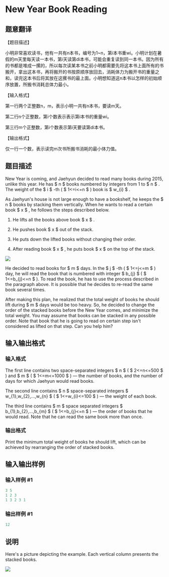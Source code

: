# New Year Book Reading

## 题意翻译

【题目描述】

小明非常喜欢读书，他有一共有n本书，编号为1~n，第i本书重wi。小明计划在暑假的m天里每天读一本书，第i天读第di本书，可能会重复读到同一本书。因为所有的书都是堆成一摞的，所以每次读某本书之前小明都需要先将这本书上面所有的书搬开，拿出这本书，再将搬开的书按原顺序放回去，消耗体力为搬开书的重量之和，读完这本书后将其放在这摞书的最上面。小明想知道这n本书以怎样的初始顺序放置，所搬书消耗总体力最小。

【输入格式】

第一行两个正整数n，m，表示小明一共有n本书，要读m天。

第二行n个正整数，第i个数表示表示第i本书的重量wi。

第三行m个正整数，第i个数表示第i天要读第di本书。

【输出格式】

仅一行一个数，表示读完m次书所搬书消耗的最小体力值。

## 题目描述

New Year is coming, and Jaehyun decided to read many books during 2015, unlike this year. He has $ n $ books numbered by integers from 1 to $ n $ . The weight of the $ i $ -th ( $ 1<=i<=n $ ) book is $ w_{i} $ .

As Jaehyun's house is not large enough to have a bookshelf, he keeps the $ n $ books by stacking them vertically. When he wants to read a certain book $ x $ , he follows the steps described below.

1. He lifts all the books above book $ x $ .

2. He pushes book $ x $ out of the stack.

3. He puts down the lifted books without changing their order.

4. After reading book $ x $ , he puts book $ x $ on the top of the stack.

![](https://cdn.luogu.com.cn/upload/vjudge_pic/CF500C/c715414516ac96c0e7472155c296ed912d297d1b.png)

He decided to read books for $ m $ days. In the $ j $ -th ( $ 1<=j<=m $ ) day, he will read the book that is numbered with integer $ b_{j} $ ( $ 1<=b_{j}<=n $ ). To read the book, he has to use the process described in the paragraph above. It is possible that he decides to re-read the same book several times.

After making this plan, he realized that the total weight of books he should lift during $ m $ days would be too heavy. So, he decided to change the order of the stacked books before the New Year comes, and minimize the total weight. You may assume that books can be stacked in any possible order. Note that book that he is going to read on certain step isn't considered as lifted on that step. Can you help him?

## 输入输出格式

### 输入格式

The first line contains two space-separated integers $ n $ ( $ 2<=n<=500 $ ) and $ m $ ( $ 1<=m<=1000 $ ) — the number of books, and the number of days for which Jaehyun would read books.

The second line contains $ n $ space-separated integers $ w_{1},w_{2},...,w_{n} $ ( $ 1<=w_{i}<=100 $ ) — the weight of each book.

The third line contains $ m $ space separated integers $ b_{1},b_{2},...,b_{m} $ ( $ 1<=b_{j}<=n $ ) — the order of books that he would read. Note that he can read the same book more than once.

### 输出格式

Print the minimum total weight of books he should lift, which can be achieved by rearranging the order of stacked books.

## 输入输出样例

### 输入样例 #1

```cpp
3 5
1 2 3
1 3 2 3 1

```
### 输出样例 #1

```cpp
12

```
## 说明

Here's a picture depicting the example. Each vertical column presents the stacked books.

![](https://cdn.luogu.com.cn/upload/vjudge_pic/CF500C/a24aa5db9b44317d780f1ddfb2fc2629877fe40b.png)

